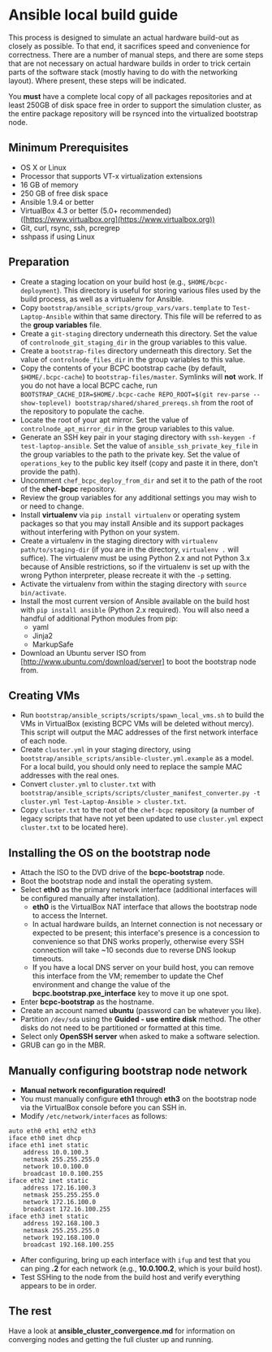 Ansible local build guide
===
This process is designed to simulate an actual hardware build-out as closely as possible. To that end, it sacrifices speed and convenience for correctness. There are a number of manual steps, and there are some steps that are not necessary on actual hardware builds in order to trick certain parts of the software stack (mostly having to do with the networking layout). Where present, these steps will be indicated.

You **must** have a complete local copy of all packages repositories and at least 250GB of disk space free in order to support the simulation cluster, as the entire package repository will be rsynced into the virtualized bootstrap node.

Minimum Prerequisites
---------------------
* OS X or Linux
* Processor that supports VT-x virtualization extensions
* 16 GB of memory
* 250 GB of free disk space
* Ansible 1.9.4 or better
* VirtualBox 4.3 or better (5.0+ recommended) ([https://www.virtualbox.org](https://www.virtualbox.org))
* Git, curl, rsync, ssh, pcregrep
* sshpass if using Linux

Preparation
---
* Create a staging location on your build host (e.g., `$HOME/bcpc-deployment`). This directory is useful for storing various files used by the build process, as well as a virtualenv for Ansible.
* Copy `bootstrap/ansible_scripts/group_vars/vars.template` to `Test-Laptop-Ansible` within that same directory. This file will be referred to as the **group variables** file.
* Create a `git-staging` directory underneath this directory. Set the value of `controlnode_git_staging_dir` in the group variables to this value.
* Create a `bootstrap-files` directory underneath this directory. Set the value of `controlnode_files_dir` in the group variables to this value.
* Copy the contents of your BCPC bootstrap cache (by default, `$HOME/.bcpc-cache`) to `bootstrap-files/master`. Symlinks will **not** work. If you do not have a local BCPC cache, run `BOOTSTRAP_CACHE_DIR=$HOME/.bcpc-cache REPO_ROOT=$(git rev-parse --show-toplevel) bootstrap/shared/shared_prereqs.sh` from the root of the repository to populate the cache.
* Locate the root of your apt mirror. Set the value of `controlnode_apt_mirror_dir` in the group variables to this value.
* Generate an SSH key pair in your staging directory with `ssh-keygen -f test-laptop-ansible`. Set the value of `ansible_ssh_private_key_file` in the group variables to the path to the private key. Set the value of `operations_key` to the public key itself (copy and paste it in there, don't provide the path).
* Uncomment `chef_bcpc_deploy_from_dir` and set it to the path of the root of the **chef-bcpc** repository.
* Review the group variables for any additional settings you may wish to or need to change.
* Install **virtualenv** via `pip install virtualenv` or operating system packages so that you may install Ansible and its support packages without interfering with Python on your system.
* Create a virtualenv in the staging directory with `virtualenv path/to/staging-dir` (if you are in the directory, `virtualenv .` will suffice). The virtualenv must be using Python 2.x and not Python 3.x because of Ansible restrictions, so if the virtualenv is set up with the wrong Python interpreter, please recreate it with the `-p` setting.
* Activate the virtualenv from within the staging directory with `source bin/activate`.
* Install the most current version of Ansible available on the build host with `pip install ansible` (Python 2.x required). You will also need a handful of additional Python modules from pip:
  * yaml
  * Jinja2
  * MarkupSafe
* Download an Ubuntu server ISO from [http://www.ubuntu.com/download/server] to boot the bootstrap node from.

Creating VMs
---
* Run `bootstrap/ansible_scripts/scripts/spawn_local_vms.sh` to build the VMs in VirtualBox (existing BCPC VMs will be deleted without mercy). This script will output the MAC addresses of the first network interface of each node.
* Create `cluster.yml` in your staging directory, using `bootstrap/ansible_scripts/ansible-cluster.yml.example` as a model. For a local build, you should only need to replace the sample MAC addresses with the real ones.
* Convert `cluster.yml` to `cluster.txt` with `bootstrap/ansible_scripts/scripts/cluster_manifest_converter.py -t cluster.yml Test-Laptop-Ansible > cluster.txt`.
* Copy `cluster.txt` to the root of the `chef-bcpc` repository (a number of legacy scripts that have not yet been updated to use `cluster.yml` expect `cluster.txt` to be located here).  

Installing the OS on the bootstrap node
---
* Attach the ISO to the DVD drive of the **bcpc-bootstrap** node.
* Boot the bootstrap node and install the operating system.
* Select **eth0** as the primary network interface (additional interfaces will be configured manually after installation).
  * **eth0** is the VirtualBox NAT interface that allows the bootstrap node to access the Internet.
  * In actual hardware builds, an Internet connection is not necessary or expected to be present; this interface's presence is a concession to convenience so that DNS works properly, otherwise every SSH connection will take ~10 seconds due to reverse DNS lookup timeouts.
  * If you have a local DNS server on your build host, you can remove this interface from the VM; remember to update the Chef environment and change the value of the **bcpc.bootstrap.pxe_interface** key to move it up one spot.
* Enter **bcpc-bootstrap** as the hostname.
* Create an account named **ubuntu** (password can be whatever you like).
* Partition `/dev/sda` using the **Guided - use entire disk** method. The other disks do not need to be partitioned or formatted at this time.
* Select only **OpenSSH server** when asked to make a software selection.
* GRUB can go in the MBR.

Manually configuring bootstrap node network
---
* **Manual network reconfiguration required!**
* You must manually configure **eth1** through **eth3** on the bootstrap node via the VirtualBox console before you can SSH in.
* Modify `/etc/network/interfaces` as follows:
```
auto eth0 eth1 eth2 eth3
iface eth0 inet dhcp
iface eth1 inet static
	address 10.0.100.3
	netmask 255.255.255.0
	network 10.0.100.0
	broadcast 10.0.100.255
iface eth2 inet static
	address 172.16.100.3
	netmask 255.255.255.0
	network 172.16.100.0
	broadcast 172.16.100.255
iface eth3 inet static
	address 192.168.100.3
	netmask 255.255.255.0
	network 192.168.100.0
	broadcast 192.168.100.255
```
* After configuring, bring up each interface with `ifup` and test that you can ping **.2** for each network (e.g., **10.0.100.2**, which is your build host).
* Test SSHing to the node from the build host and verify everything appears to be in order.

The rest
---
Have a look at **ansible_cluster_convergence.md** for information on converging nodes and getting the full cluster up and running.
